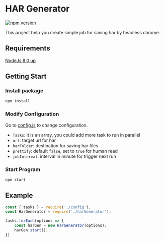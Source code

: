 # HAR Generator

[![npm version](https://badge.fury.io/js/har-generator.svg)](https://badge.fury.io/js/har-generator)

This project help you create simple job for saving har by headless chrome.

## Requirements

[NodeJs 8.0 up](https://nodejs.org/en/download/)

## Getting Start

### Install package

```bash
npm install
```

### Modify Configuration

Go to [config.js](config.js) to change configuration.

- `Tasks`: it is an array, you could add more task to run in parallel
- `url`: target url for har
- `harFolder`: destination for saving har files
- `prettify`: default `false`, set to `true` for human read
- `jobInterval`: interval in minute for trigger next run

### Start Program

```bash
npm start
```

## Example

```javascript
const { tasks } = require('./config');
const HarGenerator = require('./harGenerator');

tasks.forEach(options => {
    const harGen = new HarGenerator(options);
    harGen.start();
})
```
